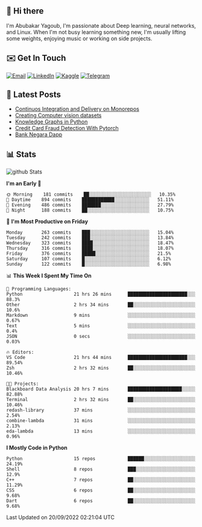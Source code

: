 ## 👋 Hi there

I'm Abubakar Yagoub, I'm passionate about Deep learning, neural networks, and
Linux. When I'm not busy learning something new, I'm usually lifting some
weights, enjoying music or working on side projects.

## ✉️ Get In Touch

[![Email](https://img.shields.io/badge/Email-f1f1f1?style=for-the-badge&logo=gmail&logoColor=0f111a)](mailto:git@blacksuan19.dev)
[![LinkedIn](https://img.shields.io/badge/LinkedIn-0077B5?style=for-the-badge&logo=linkedin&logoColor=white)](https://www.linkedin.com/in/blacksuan19/)
[![Kaggle](https://img.shields.io/badge/Kaggle-5acfff?style=for-the-badge&logo=kaggle&logoColor=white)](http://kaggle.com/abubakaryagob/)
[![Telegram](https://img.shields.io/badge/Telegram-2CA5E0?style=for-the-badge&logo=telegram&logoColor=white)](https://t.me/blacksuan19)

## 📩 Latest Posts

<!-- BLOG-POST-LIST:START -->
- [Continuos Integration and Delivery on Monorepos](http://blacksuan19.dev/blog/github-actions-monorepos/)
- [Creating Computer vision datasets](http://blacksuan19.dev/blog/creating-datasets/)
- [Knowledge Graphs in Python](http://blacksuan19.dev/projects/Knowledge_Graphs/)
- [Credit Card Fraud Detection With Pytorch](http://blacksuan19.dev/projects/credit-card-fraud-detection-with-pytorch/)
- [Bank Negara Dapp](http://blacksuan19.dev/projects/bank-negara/)
<!-- BLOG-POST-LIST:END -->

## 📊 Stats

![github Stats](https://github-readme-stats.vercel.app/api?username=blacksuan19&theme=github_dark&show_icons=true&count_private=true&custom_title=Github%20Stats&hide_border=true)

<!--START_SECTION:waka-->
**I'm an Early 🐤** 

```text
🌞 Morning    181 commits    ██░░░░░░░░░░░░░░░░░░░░░░░   10.35% 
🌆 Daytime    894 commits    ████████████░░░░░░░░░░░░░   51.11% 
🌃 Evening    486 commits    ███████░░░░░░░░░░░░░░░░░░   27.79% 
🌙 Night      188 commits    ██░░░░░░░░░░░░░░░░░░░░░░░   10.75%

```
📅 **I'm Most Productive on Friday** 

```text
Monday       263 commits    ███░░░░░░░░░░░░░░░░░░░░░░   15.04% 
Tuesday      242 commits    ███░░░░░░░░░░░░░░░░░░░░░░   13.84% 
Wednesday    323 commits    ████░░░░░░░░░░░░░░░░░░░░░   18.47% 
Thursday     316 commits    ████░░░░░░░░░░░░░░░░░░░░░   18.07% 
Friday       376 commits    █████░░░░░░░░░░░░░░░░░░░░   21.5% 
Saturday     107 commits    █░░░░░░░░░░░░░░░░░░░░░░░░   6.12% 
Sunday       122 commits    █░░░░░░░░░░░░░░░░░░░░░░░░   6.98%

```


📊 **This Week I Spent My Time On** 

```text
💬 Programming Languages: 
Python                   21 hrs 26 mins      ██████████████████████░░░   88.3% 
Other                    2 hrs 34 mins       ██░░░░░░░░░░░░░░░░░░░░░░░   10.6% 
Markdown                 9 mins              ░░░░░░░░░░░░░░░░░░░░░░░░░   0.67% 
Text                     5 mins              ░░░░░░░░░░░░░░░░░░░░░░░░░   0.4% 
JSON                     0 secs              ░░░░░░░░░░░░░░░░░░░░░░░░░   0.03%

🔥 Editors: 
VS Code                  21 hrs 44 mins      ██████████████████████░░░   89.54% 
Zsh                      2 hrs 32 mins       ██░░░░░░░░░░░░░░░░░░░░░░░   10.46%

🐱‍💻 Projects: 
Blackboard Data Analysis 20 hrs 7 mins       ████████████████████░░░░░   82.88% 
Terminal                 2 hrs 32 mins       ██░░░░░░░░░░░░░░░░░░░░░░░   10.46% 
redash-library           37 mins             ░░░░░░░░░░░░░░░░░░░░░░░░░   2.54% 
combine-lambda           31 mins             ░░░░░░░░░░░░░░░░░░░░░░░░░   2.13% 
eda-lambda               13 mins             ░░░░░░░░░░░░░░░░░░░░░░░░░   0.96%

```

**I Mostly Code in Python** 

```text
Python                   15 repos            ██████░░░░░░░░░░░░░░░░░░░   24.19% 
Shell                    8 repos             ███░░░░░░░░░░░░░░░░░░░░░░   12.9% 
C++                      7 repos             ██░░░░░░░░░░░░░░░░░░░░░░░   11.29% 
CSS                      6 repos             ██░░░░░░░░░░░░░░░░░░░░░░░   9.68% 
Dart                     6 repos             ██░░░░░░░░░░░░░░░░░░░░░░░   9.68%

```



 Last Updated on 20/09/2022 02:21:04 UTC
<!--END_SECTION:waka-->
